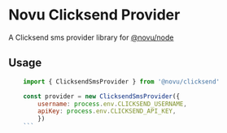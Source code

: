 # Novu Clicksend Provider

A Clicksend sms provider library for [@novu/node](https://github.com/khulnasoft/teleflow)

## Usage

```javascript
    import { ClicksendSmsProvider } from '@novu/clicksend'

    const provider = new ClicksendSmsProvider({
        username: process.env.CLICKSEND_USERNAME,
        apiKey: process.env.CLICKSEND_API_KEY,
        })
    ```

